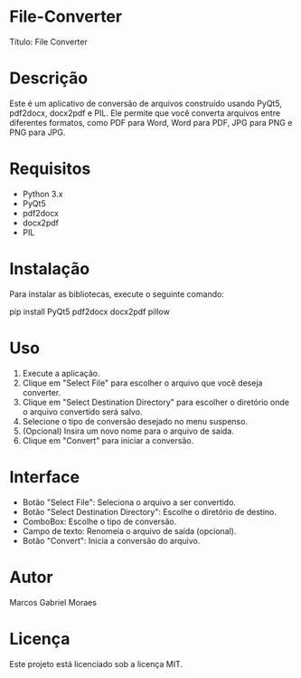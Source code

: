 # File-Converter

Título: File Converter

# Descrição
Este é um aplicativo de conversão de arquivos construído usando PyQt5, pdf2docx, docx2pdf e PIL. Ele permite que você converta arquivos entre diferentes formatos, como PDF para Word, Word para PDF, JPG para PNG e PNG para JPG.

# Requisitos
- Python 3.x
- PyQt5
- pdf2docx
- docx2pdf
- PIL

# Instalação
Para instalar as bibliotecas, execute o seguinte comando:

pip install PyQt5 pdf2docx docx2pdf pillow

# Uso
1. Execute a aplicação.
2. Clique em "Select File" para escolher o arquivo que você deseja converter.
3. Clique em "Select Destination Directory" para escolher o diretório onde o arquivo convertido será salvo.
4. Selecione o tipo de conversão desejado no menu suspenso.
5. (Opcional) Insira um novo nome para o arquivo de saída.
6. Clique em "Convert" para iniciar a conversão.

# Interface
- Botão "Select File": Seleciona o arquivo a ser convertido.
- Botão "Select Destination Directory": Escolhe o diretório de destino.
- ComboBox: Escolhe o tipo de conversão.
- Campo de texto: Renomeia o arquivo de saída (opcional).
- Botão "Convert": Inicia a conversão do arquivo.

# Autor
Marcos Gabriel Moraes

# Licença
Este projeto está licenciado sob a licença MIT.
